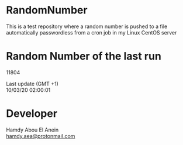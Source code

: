 # RandomNumber    
This is a test repository where a random number is pushed to a file automatically passwordless from a cron job in my Linux CentOS server    
# Random Number of the last run   
11804
      
Last update (GMT +1)    
10/03/20 02:00:01
# Developer    
Hamdy Abou El Anein   
hamdy.aea@protonmail.com
